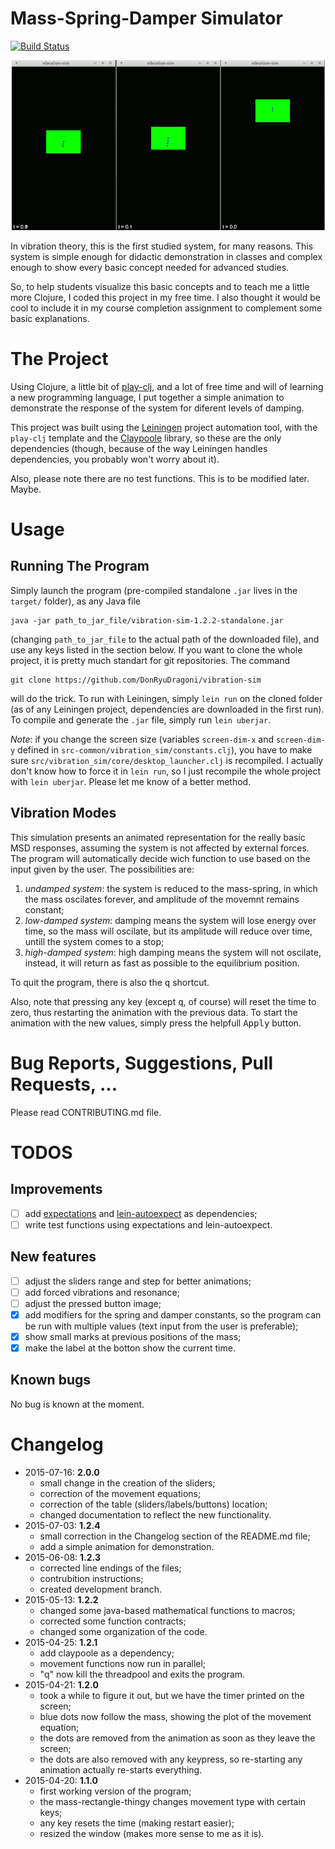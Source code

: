 # Mass-Spring-Damper Simulator

[![Build Status](https://travis-ci.org/DonRyuDragoni/vibration-sim.svg?branch=master)](https://travis-ci.org/DonRyuDragoni/vibration-sim)

<p align="center">
  <img src="https://github.com/DonRyuDragoni/vibration-sim/blob/master/animation.gif?raw=true" alt="Animation"/>
</p>

In vibration theory, this is the first studied system, for many reasons. This
system is simple enough for didactic demonstration in classes and complex enough
to show every basic concept needed for advanced studies.

So, to help students visualize this basic concepts and to teach me a little more
Clojure, I coded this project in my free time. I also thought it would be cool
to include it in my course completion assignment to complement some basic
explanations.

# The Project

Using Clojure, a little bit of [play-clj][play-clj], and a lot of free time and
will of learning a new programming language, I put together a simple animation
to demonstrate the response of the system for diferent levels of damping.

This project was built using the [Leiningen][leiningen] project automation tool,
with the `play-clj` template and the [Claypoole][claypoole] library, so these
are the only dependencies (though, because of the way Leiningen handles
dependencies, you probably won't worry about it).

Also, please note there are no test functions. This is to be modified later.
Maybe.

# Usage

## Running The Program

Simply launch the program (pre-compiled standalone `.jar` lives in the `target/`
folder), as any Java file

```
java -jar path_to_jar_file/vibration-sim-1.2.2-standalone.jar
```

(changing `path_to_jar_file` to the actual path of the downloaded file), and use
any keys listed in the section below. If you want to clone the whole project, it
is pretty much standart for git repositories. The command

```
git clone https://github.com/DonRyuDragoni/vibration-sim
```

will do the trick. To run with Leiningen, simply `lein run` on the cloned
folder (as of any Leiningen project, dependencies are downloaded in the first
run). To compile and generate the `.jar` file, simply run `lein uberjar`.

_Note_: if you change the screen size (variables `screen-dim-x` and
`screen-dim-y` defined in `src-common/vibration_sim/constants.clj`), you have to
make sure `src/vibration_sim/core/desktop_launcher.clj` is recompiled. I
actually don't know how to force it in `lein run`, so I just recompile the whole
project with `lein uberjar`. Please let me know of a better method.

## Vibration Modes

This simulation presents an animated representation for the really basic MSD
responses, assuming the system is not affected by external forces. The program
will automatically decide wich function to use based on the input given by the
user. The possibilities are:

1. *undamped system*: the system is reduced to the mass-spring, in
    which the mass oscilates forever, and amplitude of the movemnt remains
    constant;
2. *low-damped system*: damping means the system will lose energy
    over time, so the mass will oscilate, but its amplitude will reduce over
    time, untill the system comes to a stop;
3. *high-damped system*: high damping means the system will not
    oscilate, instead, it will return as fast as possible to the equilibrium
    position.

To quit the program, there is also the <kbd>q</kbd> shortcut.

Also, note that pressing any key (except <kbd>q</kbd>, of course) will reset the
time to zero, thus restarting the animation with the previous data. To start the
animation with the new values, simply press the helpfull <kbd>Apply</kbd> button.

# Bug Reports, Suggestions, Pull Requests, ...

Please read CONTRIBUTING.md file.

# TODOS

## Improvements

* [ ] add [expectations][expectations] and [lein-autoexpect][lein-autoexpect] as
    dependencies;
* [ ] write test functions using expectations and lein-autoexpect.

## New features

* [ ] adjust the sliders range and step for better animations;
* [ ] add forced vibrations and resonance;
* [ ] adjust the pressed button image;
* [x] add modifiers for the spring and damper constants, so the
    program can be run with multiple values (text input from the user
    is preferable);
* [x] show small marks at previous positions of the mass;
* [x] make the label at the botton show the current time.

## Known bugs

No bug is known at the moment.

# Changelog

* 2015-07-16: **2.0.0**
  * small change in the creation of the sliders;
  * correction of the movement equations;
  * correction of the table (sliders/labels/buttons) location;
  * changed documentation to reflect the new functionality.
* 2015-07-03: **1.2.4**
  * small correction in the Changelog section of the README.md file;
  * add a simple animation for demonstration.
* 2015-06-08: **1.2.3**
  * corrected line endings of the files;
  * contrubition instructions;
  * created development branch.
* 2015-05-13: **1.2.2**
  * changed some java-based mathematical functions to macros;
  * corrected some function contracts;
  * changed some organization of the code.
* 2015-04-25: **1.2.1**
  * add claypoole as a dependency;
  * movement functions now run in parallel;
  * "q" now kill the threadpool and exits the program.
* 2015-04-21: **1.2.0**
  * took a while to figure it out, but we have the timer printed on the
      screen;
  * blue dots now follow the mass, showing the plot of the movement equation;
  * the dots are removed from the animation as soon as they leave the screen;
  * the dots are also removed with any keypress, so re-starting any animation
      actually re-starts everything.
* 2015-04-20: **1.1.0**
  * first working version of the program;
  * the mass-rectangle-thingy changes movement type with certain keys;
  * any key resets the time (making restart easier);
  * resized the window (makes more sense to me as it is).

[play-clj]: https://github.com/oakes/play-clj
[leiningen]: http://leiningen.org/
[expectations]: https://github.com/jaycfields/expectations
[lein-autoexpect]: https://github.com/jakemcc/lein-autoexpect
[claypoole]: https://github.com/TheClimateCorporation/claypoole
